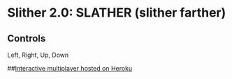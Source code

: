 # Slither 2.0: SLATHER (slither farther)

## Controls
Left, Right, Up, Down

##[Interactive multiplayer hosted on Heroku](https://agile-forest-37167.herokuapp.com/)
